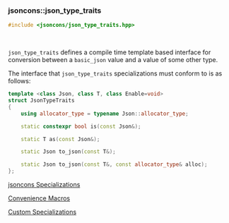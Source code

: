 ### jsoncons::json_type_traits

```c++
#include <jsoncons/json_type_traits.hpp>
```

<br>

`json_type_traits` defines a compile time template based interface for conversion between a `basic_json` value
and a value of some other type.

The interface that `json_type_traits` specializations must conform to is as follows:

```c++
template <class Json, class T, class Enable=void>
struct JsonTypeTraits
{
    using allocator_type = typename Json::allocator_type;

    static constexpr bool is(const Json&);

    static T as(const Json&);

    static Json to_json(const T&);

    static Json to_json(const T&, const allocator_type& alloc);
};
```

[jsoncons Specializations](json_type_traits/jsoncons-specializations.md)

[Convenience Macros](json_type_traits/convenience-macros.md)

[Custom Specializations](json_type_traits/custom-specializations.md)


